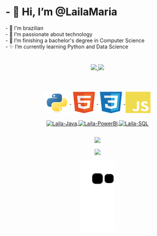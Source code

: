 
<h1>- 👋 Hi, I’m @LailaMaria</h1>
- 🌵 I'm brazilian <br>
- 💞️ I’m passionate about technology <br>
- 📖 I’m finishing a bachelor's degree in Computer Science<br>
- ✨ I’m currently learning Python and Data Science<br>
   
   ##
   
   #

<div align="center">
  <a href="https://github.com/LailaMaria">
  <img height="180em" src="https://github-readme-stats.vercel.app/api?username=LailaMaria&theme=omni&show_icons=true"/>
  <img height="180em" src="https://github-readme-stats.vercel.app/api/top-langs/?username=LailaMaria&layout=compact&langs_count=7&theme=omni"/>
</div>

# 
   
<div style="display: inline_block" align="center"><br>
  
  <img align="center" alt="Laila-Python" height="60" width="70" src="https://raw.githubusercontent.com/devicons/devicon/master/icons/python/python-original.svg">

  <img align="center" alt="Laila-HTML" height="60" width="70" src="https://raw.githubusercontent.com/devicons/devicon/master/icons/html5/html5-original.svg">

  <img align="center" alt="Laila-CSS" height="60" width="70" src="https://raw.githubusercontent.com/devicons/devicon/master/icons/css3/css3-original.svg">

  <img align="center" alt="Laila-Js" height="60" width="70" src="https://raw.githubusercontent.com/devicons/devicon/master/icons/javascript/javascript-plain.svg">

  <br>
  <br>
  
  <img align="center" alt="Laila-Java" height="60" width="70" src="https://cdn-icons-png.flaticon.com/512/226/226777.png">
  
  <img align="center" alt="Laila-PowerBI" height="60" width="70" src="https://upload.wikimedia.org/wikipedia/commons/thumb/c/cf/New_Power_BI_Logo.svg/630px-New_Power_BI_Logo.svg.png">
  
  <img align="center" alt="Laila-SQL" height="70" width="80" src="https://bobcares.com/wp-content/uploads/2022/06/mysql.png">

  
</div>

  ##
<div align="center">
  
 <a href="https://www.linkedin.com/in/lailamariavs" target="_blank"><img src="https://img.shields.io/badge/-LinkedIn-%230077B5?style=for-the-badge&logo=linkedin&logoColor=white"></a> 
  
 <a href = "mailto:lailasouzza18@gmail.com"><img src="https://img.shields.io/badge/-Gmail-%23333?style=for-the-badge&logo=gmail&logoColor=white"></a>

![Snake animation](https://github.com/LailaMaria/LailaMaria/blob/output/github-contribution-grid-snake.svg)
</div>

<!---
LailaMaria/LailaMaria is a ✨ special ✨ repository because its `README.md` (this file) appears on your GitHub profile.
You can click the Preview link to take a look at your changes.
--->
